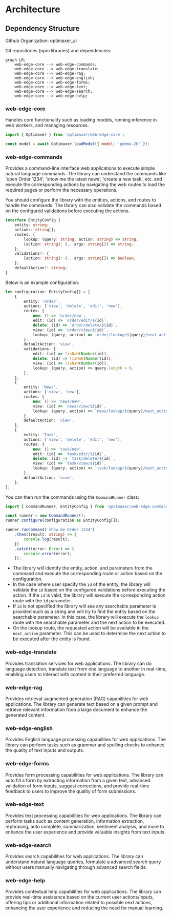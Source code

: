 # Architecture

## Dependency Structure

Github Organization: optimaxer_ai

Git repositories (npm libraries) and dependencies:

```mermaid
graph LR;
    web-edge-core --> web-edge-commands;
    web-edge-core --> web-edge-translate;
    web-edge-core --> web-edge-rag;
    web-edge-core --> web-edge-english;
    web-edge-core --> web-edge-forms;
    web-edge-core --> web-edge-text;
    web-edge-core --> web-edge-search;
    web-edge-core --> web-edge-help;
```

### web-edge-core

Handles core functionality such as loading models, running inference in web workers, and managing resources.

``` javascript
import { Optimaxer } from 'optimaxer/web-edge-core';

const model = await Optimaxer.loadModel({ model: 'gemma-2b' });

```

### web-edge-commands

Provides a command-line interface web applications to execute simple natural language commands. The library can understand the commands like 'open Order 1234', 'show me the latest news', 'create a new task', etc. and execute the corresponding actions by navigating the web routes to load the required pages or perform the necessary operations.

You should configure the library with the entities, actions, and routes to handle the commands. The library can also validate the commands based on the configured validations before executing the actions.

```typescript
interface EntityConfig {
    entity: string;
    actions: string[];
    routes: {
        lookup: (query: string, action: string) => string;
        [action: string]: (...args: string[]) => string;
    };
    validations?: {
        [action: string]: (...args: string[]) => boolean;
    };
    defaultAction?: string;
}
```

Below is an example configuration:

```typescript
let configuration: EntityConfig[] = [
    { 
        entity: 'Order',
        actions: ['view', 'delete', 'edit', 'new'], 
        routes: {
            new: () => 'order/new',
            edit: (id) => `order/edit/${id}`,
            delete: (id) => `order/delete/${id}`,
            view: (id) => `order/view/${id}`,
            lookup: (query, action) => `order/lookup/${query}/next_action/${action}`
        },
        defaultAction: 'view',
        validations: {
            edit: (id) => !isNaN(Number(id)), 
            delete: (id) => !isNaN(Number(id)), 
            view: (id) => !isNaN(Number(id)), 
            lookup: (query, action) => query.length > 0,
        },
    },
    { 
        entity: 'News',
        actions: ['view', 'new'], 
        routes: {
            new: () => 'news/new',
            view: (id) => `news/view/${id}`,
            lookup: (query, action) => `news/lookup/${query}/next_action/${action}`
        },
        defaultAction: 'view',
    },
    { 
        entity: 'Task',
        actions: ['view', 'delete', 'edit', 'new'], 
        routes: {
            new: () => 'task/new',
            edit: (id) => `task/edit/${id}`,
            delete: (id) => `task/delete/${id}`,
            view: (id) => `task/view/${id}`,
            lookup: (query, action) => `task/lookup/${query}/next_action/${action}`
        },
        defaultAction: 'view',
    },
];

```

You can then run the commands using the `CommandRunner` class:

```typescript
import { CommandRunner, EntityConfig } from 'optimaxer/web-edge-commands';

const runner = new CommandRunner();
runner.configure(configuration as EntityConfig[]);

runner.runCommand('show me Order 1234')
    .then((result: string) => {
        console.log(result);
    })
    .catch((error: Error) => {
        console.error(error);
    });
```

- The library will identify the entity, action, and parameters from the command and execute the corresponding route or action based on the configuration.
- In the case where user specify the `id` of the entity, the library will validate the `id` based on the configured validations before executing the action. If the `id` is valid, the library will execute the corresponding action route with the `id` parameter.
- If `id` is not specified the library will see any searchable parameter is provided such as a string and will try to find the entity based on the searchable parameter. In this case, the library will execute the `lookup` route with the searchable parameter and the next action to be executed.
- On the lookup route, the requested action will be available in the `next_action` parameter. This can be used to determine the next action to be executed after the entity is found.

### web-edge-translate

Provides translation services for web applications. The library can do language detection, translate text from one language to another in real-time, enabling users to interact with content in their preferred language.

### web-edge-rag

Provides retrieval-augmented generation (RAG) capabilities for web applications. The library can generate text based on a given prompt and retrieve relevant information from a large document to enhance the generated content.

### web-edge-english

Provides English language processing capabilities for web applications. The library can perform tasks such as grammar and spelling checks to enhance the quality of text inputs and outputs.

### web-edge-forms

Provides form processing capabilities for web applications. The library can auto fill a form by extracting information from a given text, advanced validation of form inputs, suggest corrections, and provide real-time feedback to users to improve the quality of form submissions.

### web-edge-text

Provides text processing capabilities for web applications. The library can perform tasks such as content generation, information extraction, rephrasing, auto complete, summarization, sentiment analysis, and more to enhance the user experience and provide valuable insights from text inputs.

### web-edge-search

Provides search capabilities for web applications. The library can understand natural language queries, formulate a advanced search query without users manually navigating through advanced search fields.

### web-edge-help

Provides contextual help capabilities for web applications. The library can provide real-time assistance based on the current user actions/inputs, offering tips or additional information related to possible next actions, enhancing the user experience and reducing the need for manual learning.
